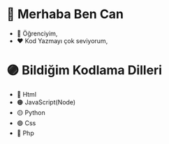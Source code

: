# 👋 Merhaba Ben Can
- 🎇 Öğrenciyim,
- ❤ Kod Yazmayı çok seviyorum,
# 🟣 Bildiğim Kodlama Dilleri
- 🔴 Html
- 🟠 JavaScript(Node)
- 🟡 Python
- 🟢 Css
- 🔵 Php

<!---
IchBinMcd/IchBinMcd is a ✨ special ✨ repository because its `README.md` (this file) appears on your GitHub profile.
You can click the Preview link to take a look at your changes.
--->
